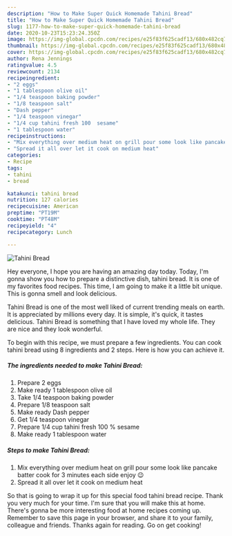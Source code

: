 ```yaml
---
description: "How to Make Super Quick Homemade Tahini Bread"
title: "How to Make Super Quick Homemade Tahini Bread"
slug: 1177-how-to-make-super-quick-homemade-tahini-bread
date: 2020-10-23T15:23:24.350Z
image: https://img-global.cpcdn.com/recipes/e25f83f625cadf13/680x482cq70/tahini-bread-recipe-main-photo.jpg
thumbnail: https://img-global.cpcdn.com/recipes/e25f83f625cadf13/680x482cq70/tahini-bread-recipe-main-photo.jpg
cover: https://img-global.cpcdn.com/recipes/e25f83f625cadf13/680x482cq70/tahini-bread-recipe-main-photo.jpg
author: Rena Jennings
ratingvalue: 4.5
reviewcount: 2134
recipeingredient:
- "2 eggs"
- "1 tablespoon olive oil"
- "1/4 teaspoon baking powder"
- "1/8 teaspoon salt"
- "Dash pepper"
- "1/4 teaspoon vinegar"
- "1/4 cup tahini fresh 100  sesame"
- "1 tablespoon water"
recipeinstructions:
- "Mix everything over medium heat on grill pour some look like pancake batter cook for 3 minutes each side enjoy 😉"
- "Spread it all over let it cook on medium heat"
categories:
- Recipe
tags:
- tahini
- bread

katakunci: tahini bread 
nutrition: 127 calories
recipecuisine: American
preptime: "PT19M"
cooktime: "PT48M"
recipeyield: "4"
recipecategory: Lunch

---
```



![Tahini Bread](https://img-global.cpcdn.com/recipes/e25f83f625cadf13/680x482cq70/tahini-bread-recipe-main-photo.jpg)

Hey everyone, I hope you are having an amazing day today. Today, I'm gonna show you how to prepare a distinctive dish, tahini bread. It is one of my favorites food recipes. This time, I am going to make it a little bit unique. This is gonna smell and look delicious.



Tahini Bread is one of the most well liked of current trending meals on earth. It is appreciated by millions every day. It is simple, it's quick, it tastes delicious. Tahini Bread is something that I have loved my whole life. They are nice and they look wonderful.


To begin with this recipe, we must prepare a few ingredients. You can cook tahini bread using 8 ingredients and 2 steps. Here is how you can achieve it.

<!--inarticleads1-->

##### The ingredients needed to make Tahini Bread:

1. Prepare 2 eggs
1. Make ready 1 tablespoon olive oil
1. Take 1/4 teaspoon baking powder
1. Prepare 1/8 teaspoon salt
1. Make ready Dash pepper
1. Get 1/4 teaspoon vinegar
1. Prepare 1/4 cup tahini fresh 100 % sesame
1. Make ready 1 tablespoon water




<!--inarticleads2-->

##### Steps to make Tahini Bread:

1. Mix everything over medium heat on grill pour some look like pancake batter cook for 3 minutes each side enjoy 😉
1. Spread it all over let it cook on medium heat




So that is going to wrap it up for this special food tahini bread recipe. Thank you very much for your time. I'm sure that you will make this at home. There's gonna be more interesting food at home recipes coming up. Remember to save this page in your browser, and share it to your family, colleague and friends. Thanks again for reading. Go on get cooking!
